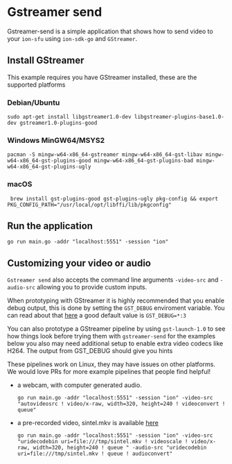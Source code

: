 # Gstreamer send

Gstreamer-send is a simple application that shows how to send video to your `ion-sfu` using `ion-sdk-go` and `GStreamer`.

## Install GStreamer

This example requires you have GStreamer installed, these are the supported platforms

### Debian/Ubuntu

`sudo apt-get install libgstreamer1.0-dev libgstreamer-plugins-base1.0-dev gstreamer1.0-plugins-good`

### Windows MinGW64/MSYS2

`pacman -S mingw-w64-x86_64-gstreamer mingw-w64-x86_64-gst-libav mingw-w64-x86_64-gst-plugins-good mingw-w64-x86_64-gst-plugins-bad mingw-w64-x86_64-gst-plugins-ugly`

### macOS

` brew install gst-plugins-good gst-plugins-ugly pkg-config && export PKG_CONFIG_PATH="/usr/local/opt/libffi/lib/pkgconfig"`

## Run the application

```
go run main.go -addr "localhost:5551" -session "ion"
```

## Customizing your video or audio

`Gstreamer send` also accepts the command line arguments `-video-src` and `-audio-src` allowing you to provide custom inputs.

When prototyping with GStreamer it is highly recommended that you enable debug output, this is done by setting the `GST_DEBUG` enviroment variable.
You can read about that [here](https://gstreamer.freedesktop.org/data/doc/gstreamer/head/gstreamer/html/gst-running.html) a good default value is `GST_DEBUG=*:3`

You can also prototype a GStreamer pipeline by using `gst-launch-1.0` to see how things look before trying them with `gstreamer-send` for the examples below you
also may need additional setup to enable extra video codecs like H264. The output from GST_DEBUG should give you hints

These pipelines work on Linux, they may have issues on other platforms. We would love PRs for more example pipelines that people find helpful!

* a webcam, with computer generated audio.

  `go run main.go -addr "localhost:5551" -session "ion" -video-src "autovideosrc ! video/x-raw, width=320, height=240 ! videoconvert ! queue"`

* a pre-recorded video, sintel.mkv is available [here](https://durian.blender.org/download/)

  `go run main.go -addr "localhost:5551" -session "ion" -video-src "uridecodebin uri=file:///tmp/sintel.mkv ! videoscale ! video/x-raw, width=320, height=240 ! queue " -audio-src "uridecodebin uri=file:///tmp/sintel.mkv ! queue ! audioconvert"`